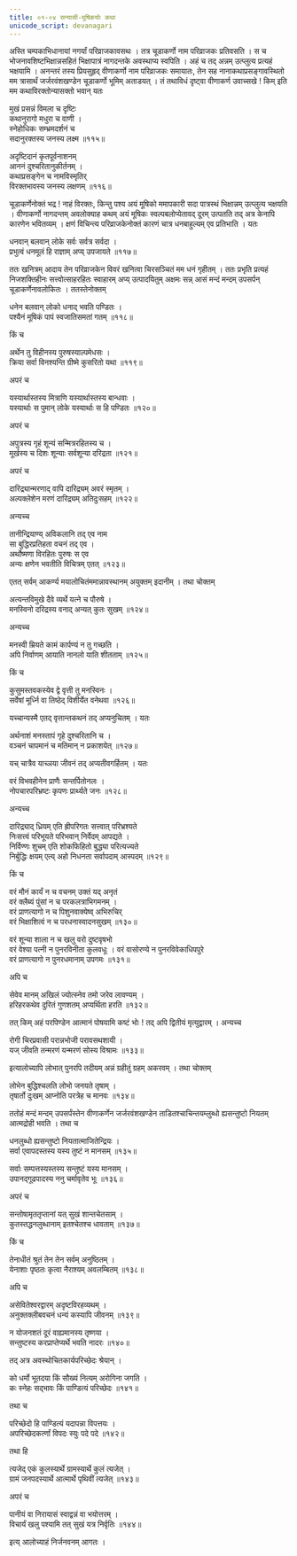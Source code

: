 ```yaml
---
title: ०१-०४ सन्यासी-मूषिकयोः कथा
unicode_script: devanagari
---
```


अस्ति चम्पकाभिधानायां नगर्यां परिव्राजकावसथः । तत्र चूडाकर्णो नाम परिव्राजकः प्रतिवसति । स च भोजनावशिष्टभिक्षान्नसहितं भिक्षापात्रं नागदन्तके अवस्थाप्य स्वपिति । अहं च तद् अन्नम् उत्प्लुत्य प्रत्यहं भक्षयामि । अनन्तरं तस्य प्रियसुहृद् वीणाकर्णो नाम परिव्राजकः समायातः, तेन सह नानाकथाप्रसङ्गावस्थितो मम त्रासार्थं जर्जरवंशखण्डेन चूडाकर्णो भूमिम् अताडयत् । तं तथाविधं दृष्ट्वा वीणाकर्ण उवाच्सखे ! किम् इति मम कथाविरक्तोन्यासक्तो भवान् यतः

मुखं प्रसन्नं विमला च दृष्टिः   
कथानुरागो मधुरा च वाणी ।  
स्नेहोधिकः सम्भ्रमदर्शनं च  
सदानुरक्तस्य जनस्य लक्ष्म ॥११५॥

अदृष्टिदानं कृतपूर्वनाशनम्     
आननं दुश्चरितानुकीर्तनम् ।  
कथाप्रसङ्गेन च नामविस्मृतिर्  
विरक्तभावस्य जनस्य लक्षणम् ॥११६॥

चूडाकर्णेनोक्तं भद्र ! नाहं विरक्तः, किन्तु पश्य अयं मूषिको ममापकारी सदा पात्रस्थं भिक्षान्नम् उत्प्लुत्य भक्षयति । वीणाकर्णो नागदन्तम् अवलोक्याह कथम् अयं मूषिकः स्वल्पबलोप्येतावद् दूरम् उत्पतति तद् अत्र केनापि कारणेन भवितव्यम् । क्षणं विचिन्त्य परिव्राजकेनोक्तं कारणं चात्र धनबाहुल्यम् एव प्रतिभाति । यतः

धनवान् बलवान् लोके सर्वः सर्वत्र सर्वदा ।  
प्रभुत्वं धनमूलं हि राज्ञाम् अप्य् उपजायते ॥११७॥

ततः खनित्रम् आदाय तेन परिव्राजकेन विवरं खनित्वा चिरसञ्चितं मम धनं गृहीतम् । ततः प्रभृति प्रत्यहं निजशक्तिहीनः सत्त्वोत्साहरहितः स्वाहारम् अप्य् उत्पादयितुम् अक्षमः सन्न् आसं मन्दं मन्दम् उपसर्पन् चूडाकर्णेनावलोकितः । ततस्तेनोक्तम्

धनेन बलवान् लोको धनाद् भवति पण्डितः ।  
पश्यैनं मूषिकं पापं स्वजातिसमतां गतम् ॥११८॥

किं च

अर्थेन तु विहीनस्य पुरुषस्याल्पमेधसः ।  
क्रिया सर्वा विनश्यन्ति ग्रीष्मे कुसरितो यथा ॥११९॥

अपरं च

यस्यार्थास्तस्य मित्राणि यस्यार्थास्तस्य बान्धवाः ।  
यस्यार्थाः स पुमान् लोके यस्यार्थाः स हि पण्डितः ॥१२०॥

अपरं च

अपुत्रस्य गृहं शून्यं सन्मित्ररहितस्य च ।  
मूर्खस्य च दिशः शून्याः सर्वशून्या दरिद्रता ॥१२१॥

अपरं च

दारिद्र्यान्मरणाद् वापि दारिद्र्यम् अवरं स्मृतम् ।  
अल्पक्लेशेन मरणं दारिद्र्यम् अतिदुःसहम् ॥१२२॥

अन्यच्च

तानीन्द्रियाण्य् अविकलानि तद् एव नाम   
सा बुद्धिरप्रतिहता वचनं तद् एव ।  
अर्थोष्मणा विरहितः पुरुषः स एव   
अन्यः क्षणेन भवतीति विचित्रम् एतत् ॥१२३॥

एतत् सर्वम् आकर्ण्य मयालोचितंममान्नावस्थानम् अयुक्तम् इदानीम् । तथा चोक्तम्

अत्यन्तविमुखे दैवे व्यर्थे यत्ने च पौरुषे ।  
मनस्विनो दरिद्रस्य वनाद् अन्यत् कुतः सुखम् ॥१२४॥

अन्यच्च

मनस्वी म्रियते कामं कार्पण्यं न तु गच्छति ।  
अपि निर्वाणम् आयाति नानलो याति शीतताम् ॥१२५॥

किं च

कुसुमस्तवकस्येव द्वे वृत्ती तु मनस्विनः ।  
सर्वेषां मूर्ध्नि वा तिष्ठेद् विशीर्येत वनेथवा ॥१२६॥

यच्चान्यस्मै एतद् वृत्तान्तकथनं तद् अप्यनुचितम् । यतः

अर्थनाशं मनस्तापं गृहे दुश्चरितानि च ।  
वञ्चनं चापमानं च मतिमान् न प्रकाशयेत् ॥१२७॥

यच् चात्रैव याच्ञया जीवनं तद् अप्यतीवगर्हितम् । यतः

वरं विभवहीनेन प्राणैः सन्तर्पितोनलः ।  
नोपचारपरिभ्रष्टः कृपणः प्रार्थ्यते जनः ॥१२८॥

अन्यच्च

दारिद्र्याद् ध्रियम् एति ह्रीपरिगतः सत्त्वात् परिभ्रश्यते   
निःसत्त्वं परिभूयते परिभवान् निर्वेदम् आपद्यते ।  
निर्विण्णः शुचम् एति शोकफिहितो बुद्ध्या परित्यज्यते   
निर्बुद्धिः क्षयम् एत्य् अहो निधनता सर्वापदाम् आस्पदम् ॥१२९॥

किं च

वरं मौनं कार्यं न च वचनम् उक्तं यद् अनृतं   
वरं क्लैब्यं पुंसां न च परकलत्राभिगमनम् ।  
वरं प्राणत्यागो न च पिशुनवाक्येष्व् अभिरुचिर्   
वरं भिक्षाशित्वं न च परधनास्वादनसुखम् ॥१३०॥

वरं शून्या शाला न च खलु वरो दुष्टवृषभो   
वरं वेश्या पत्नी न पुनरविनीता कुलवधूः ।
वरं वासोरण्ये न पुनरविवेकाधिपपुरे   
वरं प्राणत्यागो न पुनरधमानाम् उपगमः ॥१३१॥

अपि च

सेवेव मानम् अखिलं ज्योत्स्नेव तमो जरेव लावण्यम् ।  
हरिहरकथेव दुरितं गुणशतम् अप्यर्थिता हरति ॥१३२॥

तत् किम् अहं परपिण्डेन आत्मानं पोषयामि कष्टं भोः ! तद् अपि द्वितीयं मृत्युद्वारम् । अन्यच्च

रोगी चिरप्रवासी परान्नभोजी परावसथशायी ।  
यज् जीवति तन्मरणं यन्मरणं सोस्य विश्रामः ॥१३३॥

इत्यालोच्यापि लोभात् पुनरपि तदीयम् अन्नं ग्रहीतुं ग्रहम् अकरवम् । तथा चोक्तम्

लोभेन बुद्धिश्चलति लोभो जनयते तृषाम् ।  
तृषार्तो दुःखम् आप्नोति परत्रेह च मानवः ॥१३४॥

ततोहं मन्दं मन्दम् उपसर्पंस्तेन वीणाकर्णेन जर्जरवंशखण्डेन ताडितश्चाचिन्तयम्लुब्धो ह्यसन्तुष्टो नियतम् आत्मद्रोही भवति । तथा च

धनलुब्धो ह्यसन्तुष्टो नियतात्माजितेन्द्रियः ।  
सर्वा एवापदस्तस्य यस्य तुष्टं न मानसम् ॥१३५॥

सर्वाः सम्पत्तस्यस्तस्य सन्तुष्टं यस्य मानसम् ।  
उपानद्गूढपादस्य ननु चर्मावृतेव भूः ॥१३६॥

अपरं च

सन्तोषामृततृप्तानां यत् सुखं शान्तचेतसाम् ।  
कुतस्तद्धनलुब्धानाम् इतश्चेतश्च धावताम् ॥१३७॥

किं च

तेनाधीतं श्रुतं तेन तेन सर्वम् अनुष्ठितम् ।  
येनाशाः पृष्ठतः कृत्वा नैराश्यम् अवलम्बितम् ॥१३८॥

अपि च

असेवितेश्वरद्वारम् अदृष्टविरहव्यथम् ।  
अनुक्तक्लीबवचनं धन्यं कस्यापि जीवनम् ॥१३९॥

न योजनशतं दूरं वाह्यमानस्य तृष्णया ।  
सन्तुष्टस्य करप्राप्तेप्यर्थे भवति नादरः ॥१४०॥

तद् अत्र अवस्थोचितकार्यपरिच्छेदः श्रेयान् ।  

को धर्मो भूतदया किं सौख्यं नित्यम् अरोगिना जगति ।  
कः स्नेहः सद्भावः किं पाण्डित्यं परिच्छेदः ॥१४१॥

तथा च

परिच्छेदो हि पाण्डित्यं यदापन्ना विपत्तयः ।  
अपरिच्छेदकर्त्णां विपदः स्युः पदे पदे ॥१४२॥

तथा हि

त्यजेद् एकं कुलस्यार्थे ग्रामस्यार्थे कुलं त्यजेत् ।  
ग्रामं जनपदस्यार्थे आत्मार्थे पृथिवीं त्यजेत् ॥१४३॥

अपरं च

पानीयं वा निरायासं स्वाद्वन्नं वा भयोत्तरम् ।  
विचार्यं खलु पश्यामि तत् सुखं यत्र निर्वृतिः ॥१४४॥

इत्य् आलोच्याहं निर्जनवनम् आगतः ।  
